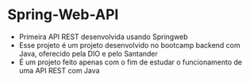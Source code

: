 # Spring-Web-API
* Primeira API REST desenvolvida usando Springweb
* Esse projeto é um projeto desenvolvido no bootcamp backend com Java, oferecido pela DIO e pelo Santander
* É um projeto feito apenas com o fim de estudar o funcionamento de uma API REST com Java
